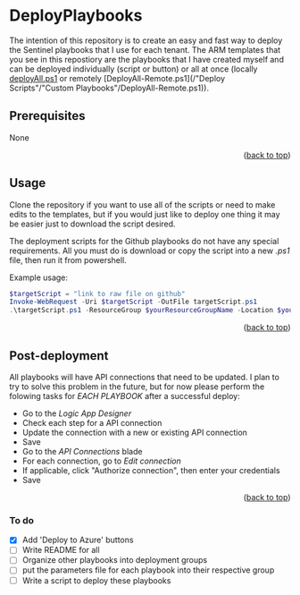 # DeployPlaybooks

The intention of this repository is to create an easy and fast way to deploy the Sentinel playbooks that I use for each tenant. The ARM templates that you see in this repostiory are the playbooks that I have created myself and can be deployed individually (script or button) or all at once (locally [deployAll.ps1](/deployAll.ps1) or remotely [DeployAll-Remote.ps1](/"Deploy Scripts"/"Custom Playbooks"/DeployAll-Remote.ps1)).

## Prerequisites
None

<p align="right">(<a href="#top">back to top</a>)</p>


## Usage

Clone the repository if you want to use all of the scripts or need to make edits to the templates, but if you would just like to deploy one thing it may be easier just to download the script desired.

The deployment scripts for the Github playbooks do not have any special requirements. All you must do is download or copy the script into a new *.ps1* file, then run it from powershell.

Example usage:

```powershell
$targetScript = "link to raw file on github"
Invoke-WebRequest -Uri $targetScript -OutFile targetScript.ps1
.\targetScript.ps1 -ResourceGroup $yourResourceGroupName -Location $yourLocation
```

<p align="right">(<a href="#top">back to top</a>)</p>


## Post-deployment

All playbooks will have API connections that need to be updated. I plan to try to solve this problem in the future, but for now please perform the folowing tasks for *EACH PLAYBOOK* after a successful deploy:

- Go to the *Logic App Designer*
- Check each step for a API connection
- Update the connection with a new or existing API connection
- Save
- Go to the *API Connections* blade
- For each connection, go to *Edit connection*
- If applicable, click "Authorize connection", then enter your credentials
- Save

<p align="right">(<a href="#top">back to top</a>)</p>


### To do

- [x] Add 'Deploy to Azure' buttons
- [ ] Write README for all
- [ ] Organize other playbooks into deployment groups
- [ ] put the parameters file for each playbook into their respective group
- [ ] Write a script to deploy these playbooks
